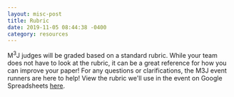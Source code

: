 ```yaml
---
layout: misc-post
title: Rubric
date: 2019-11-05 08:44:38 -0400
category: resources
---
```


<p>M<sup>3</sup>J judges will be graded based on a standard rubric. While your team does not have to look at the rubric, it can be a great reference for how you can improve your paper! For any questions or clarifications, the M3J event runners are here to help! View the rubric we'll use in the event on Google Spreadsheets <a href="https://docs.google.com/spreadsheets/d/10FZvLP1zLikN8odDJ4_VITP2hjQ1oRAqEKAQE4SXEfk/edit?usp=sharing">here</a>.
</p>